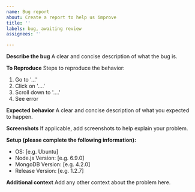 ```yaml
---
name: Bug report
about: Create a report to help us improve
title: ''
labels: bug, awaiting review
assignees: ''

---
```


**Describe the bug**
A clear and concise description of what the bug is.

**To Reproduce**
Steps to reproduce the behavior:
1. Go to '...'
2. Click on '....'
3. Scroll down to '....'
4. See error

**Expected behavior**
A clear and concise description of what you expected to happen.

**Screenshots**
If applicable, add screenshots to help explain your problem.

**Setup (please complete the following information):**
 * OS: [e.g. Ubuntu]
 * Node.js Version: [e.g. 6.9.0]
 * MongoDB Version: [e.g. 4.2.0]
 * Release Version: [e.g. 1.2.7]

**Additional context**
Add any other context about the problem here.
